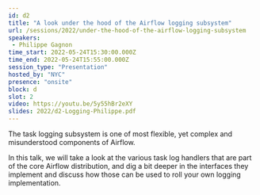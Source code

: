 ```yaml
---
id: d2
title: "A look under the hood of the Airflow logging subsystem"
url: /sessions/2022/under-the-hood-of-the-airflow-logging-subsystem
speakers:
 - Philippe Gagnon
time_start: 2022-05-24T15:30:00.000Z
time_end: 2022-05-24T15:55:00.000Z
session_type: "Presentation"
hosted_by: "NYC"
presence: "onsite"
block: d
slot: 2
video: https://youtu.be/5y55hBr2eXY
slides: 2022/d2-Logging-Philippe.pdf
---
```


The task logging subsystem is one of most flexible, yet complex and misunderstood components of Airflow.
 
 
 
 In this talk, we will take a look at the various task log handlers that are part of the core Airflow distribution, and dig a bit deeper in the interfaces they implement and discuss how those can be used to roll your own logging implementation.